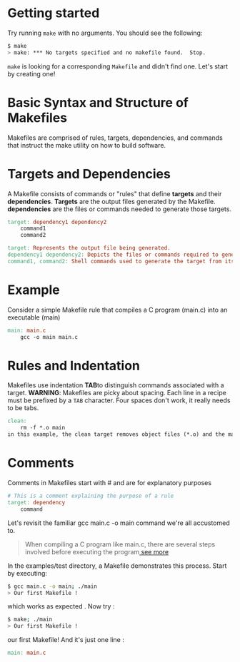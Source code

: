 # Getting started 
Try running `make` with no arguments. You should see the following:
```bash
$ make
> make: *** No targets specified and no makefile found.  Stop.
```
`make` is looking for a corresponding `Makefile` and didn't find one. Let's start by creating one!
# Basic Syntax and Structure of Makefiles
Makefiles are comprised of rules, targets, dependencies, and commands that instruct the make utility on how to build software.

# Targets and Dependencies
A Makefile consists of commands or "rules" that define **targets** and their **dependencies**. **Targets** are the output files generated by the Makefile.
**dependencies** are the files or commands needed to generate those targets.

```makefile
target: dependency1 dependency2
    command1
    command2

target: Represents the output file being generated.
dependency1 dependency2: Depicts the files or commands required to generate the target.
command1, command2: Shell commands used to generate the target from its dependencies.
```
# Example
Consider a simple Makefile rule that compiles a C program (main.c) into an executable (main)
```makefile
main: main.c
    gcc -o main main.c
```
# Rules and Indentation
Makefiles use indentation **TAB**to distinguish commands associated with a target.
**WARNING**: Makefiles are picky about spacing. Each line in a recipe must be prefixed by a `TAB` character. Four spaces don't work, it really needs to be tabs.
```makefile
clean:
    rm -f *.o main
in this example, the clean target removes object files (*.o) and the main executable when executed
```
# Comments
Comments in Makefiles start with # and are for explanatory purposes
```makefile
# This is a comment explaining the purpose of a rule
target: dependency
    command
```

Let's revisit the familiar gcc main.c -o main command we're all accustomed to.
> When compiling a C program like main.c, there are several steps involved before executing the program[ see more ](steps.md#steps)

In the examples/test directory, a Makefile demonstrates this process. Start by executing:
```bash
$ gcc main.c -o main; ./main
> Our first Makefile !
```
which works as expected . Now try :
```bash
$ make; ./main
> Our first Makefile !
```
our first Makefile! And it's just one line :
```Makefile
main: main.c
```
